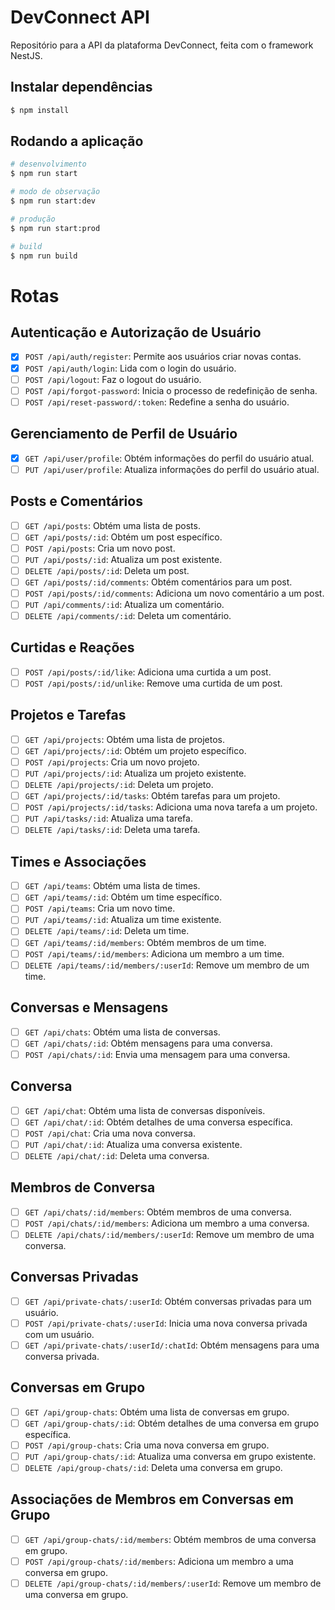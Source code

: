 # DevConnect API

Repositório para a API da plataforma DevConnect, feita com o framework NestJS.

## Instalar dependências

```bash
$ npm install
```

## Rodando a aplicação

```bash
# desenvolvimento
$ npm run start

# modo de observação
$ npm run start:dev

# produção
$ npm run start:prod

# build
$ npm run build
```

# Rotas

## Autenticação e Autorização de Usuário

- [x] `POST /api/auth/register`: Permite aos usuários criar novas contas.
- [x] `POST /api/auth/login`: Lida com o login do usuário.
- [ ] `POST /api/logout`: Faz o logout do usuário.
- [ ] `POST /api/forgot-password`: Inicia o processo de redefinição de senha.
- [ ] `POST /api/reset-password/:token`: Redefine a senha do usuário.

## Gerenciamento de Perfil de Usuário

- [x] `GET /api/user/profile`: Obtém informações do perfil do usuário atual.
- [ ] `PUT /api/user/profile`: Atualiza informações do perfil do usuário atual.

## Posts e Comentários

- [ ] `GET /api/posts`: Obtém uma lista de posts.
- [ ] `GET /api/posts/:id`: Obtém um post específico.
- [ ] `POST /api/posts`: Cria um novo post.
- [ ] `PUT /api/posts/:id`: Atualiza um post existente.
- [ ] `DELETE /api/posts/:id`: Deleta um post.
- [ ] `GET /api/posts/:id/comments`: Obtém comentários para um post.
- [ ] `POST /api/posts/:id/comments`: Adiciona um novo comentário a um post.
- [ ] `PUT /api/comments/:id`: Atualiza um comentário.
- [ ] `DELETE /api/comments/:id`: Deleta um comentário.

## Curtidas e Reações

- [ ] `POST /api/posts/:id/like`: Adiciona uma curtida a um post.
- [ ] `POST /api/posts/:id/unlike`: Remove uma curtida de um post.

## Projetos e Tarefas

- [ ] `GET /api/projects`: Obtém uma lista de projetos.
- [ ] `GET /api/projects/:id`: Obtém um projeto específico.
- [ ] `POST /api/projects`: Cria um novo projeto.
- [ ] `PUT /api/projects/:id`: Atualiza um projeto existente.
- [ ] `DELETE /api/projects/:id`: Deleta um projeto.
- [ ] `GET /api/projects/:id/tasks`: Obtém tarefas para um projeto.
- [ ] `POST /api/projects/:id/tasks`: Adiciona uma nova tarefa a um projeto.
- [ ] `PUT /api/tasks/:id`: Atualiza uma tarefa.
- [ ] `DELETE /api/tasks/:id`: Deleta uma tarefa.

## Times e Associações

- [ ] `GET /api/teams`: Obtém uma lista de times.
- [ ] `GET /api/teams/:id`: Obtém um time específico.
- [ ] `POST /api/teams`: Cria um novo time.
- [ ] `PUT /api/teams/:id`: Atualiza um time existente.
- [ ] `DELETE /api/teams/:id`: Deleta um time.
- [ ] `GET /api/teams/:id/members`: Obtém membros de um time.
- [ ] `POST /api/teams/:id/members`: Adiciona um membro a um time.
- [ ] `DELETE /api/teams/:id/members/:userId`: Remove um membro de um time.

## Conversas e Mensagens

- [ ] `GET /api/chats`: Obtém uma lista de conversas.
- [ ] `GET /api/chats/:id`: Obtém mensagens para uma conversa.
- [ ] `POST /api/chats/:id`: Envia uma mensagem para uma conversa.

## Conversa

- [ ] `GET /api/chat`: Obtém uma lista de conversas disponíveis.
- [ ] `GET /api/chat/:id`: Obtém detalhes de uma conversa específica.
- [ ] `POST /api/chat`: Cria uma nova conversa.
- [ ] `PUT /api/chat/:id`: Atualiza uma conversa existente.
- [ ] `DELETE /api/chat/:id`: Deleta uma conversa.

## Membros de Conversa

- [ ] `GET /api/chats/:id/members`: Obtém membros de uma conversa.
- [ ] `POST /api/chats/:id/members`: Adiciona um membro a uma conversa.
- [ ] `DELETE /api/chats/:id/members/:userId`: Remove um membro de uma conversa.

## Conversas Privadas

- [ ] `GET /api/private-chats/:userId`: Obtém conversas privadas para um usuário.
- [ ] `POST /api/private-chats/:userId`: Inicia uma nova conversa privada com um usuário.
- [ ] `GET /api/private-chats/:userId/:chatId`: Obtém mensagens para uma conversa privada.

## Conversas em Grupo

- [ ] `GET /api/group-chats`: Obtém uma lista de conversas em grupo.
- [ ] `GET /api/group-chats/:id`: Obtém detalhes de uma conversa em grupo específica.
- [ ] `POST /api/group-chats`: Cria uma nova conversa em grupo.
- [ ] `PUT /api/group-chats/:id`: Atualiza uma conversa em grupo existente.
- [ ] `DELETE /api/group-chats/:id`: Deleta uma conversa em grupo.

## Associações de Membros em Conversas em Grupo

- [ ] `GET /api/group-chats/:id/members`: Obtém membros de uma conversa em grupo.
- [ ] `POST /api/group-chats/:id/members`: Adiciona um membro a uma conversa em grupo.
- [ ] `DELETE /api/group-chats/:id/members/:userId`: Remove um membro de uma conversa em grupo.
